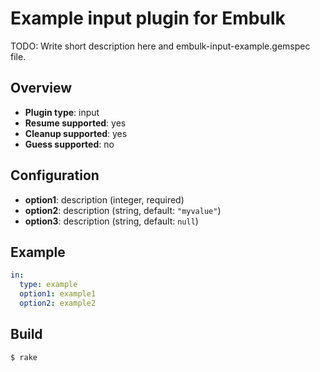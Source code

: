 # Example input plugin for Embulk

TODO: Write short description here and embulk-input-example.gemspec file.

## Overview

* **Plugin type**: input
* **Resume supported**: yes
* **Cleanup supported**: yes
* **Guess supported**: no

## Configuration

- **option1**: description (integer, required)
- **option2**: description (string, default: `"myvalue"`)
- **option3**: description (string, default: `null`)

## Example

```yaml
in:
  type: example
  option1: example1
  option2: example2
```


## Build

```
$ rake
```
